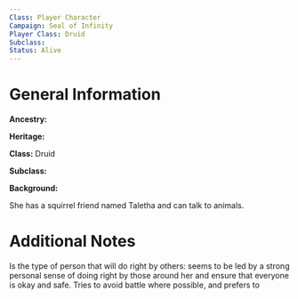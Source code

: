 ```yaml
---
Class: Player Character
Campaign: Seal of Infinity
Player Class: Druid
Subclass: 
Status: Alive
---
```

# General Information
**Ancestry:** 

**Heritage:** 

**Class:** Druid

**Subclass:** 

**Background:** 

She has a squirrel friend named Taletha and can talk to animals.
# Additional Notes
Is the type of person that will do right by others: seems to be led by a strong personal sense of doing right by those around her and ensure that everyone is okay and safe. Tries to avoid battle where possible, and prefers to 